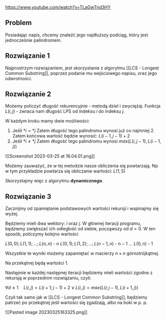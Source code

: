 https://www.youtube.com/watch?v=TLaGwTnd3HY

## Problem

Posiadając napis, chcemy znaleźć jego najdłuższy podciąg, który jest jednocześnie palindromem.

## Rozwiązanie 1

Najprostrzym rozwiązaniem, jest skorzystanie z algorytmu [[LCS - Longest Common Substring]], poprzez podanie mu wejściowego napisu, oraz jego odwrotności.

## Rozwiązanie 2

Możemy policzyć długość rekurencyjnie - metodą dziel i zwyciężaj. Funkcja $L(i,j)$ - zwraca nam długość LPS od indeksu $i$ do indeksu $j$.

W każdym kroku mamy dwie możliwości:
1. Jeśli $*i = *j$
   Zatem długość tego palindromu wynosi już co najmniej $2$. Zatem końcowa wartość będzie wynosić: $L(i-1,j-1)+2$
2. Jeśli $*i \neq *j$
   Zatem długość tego palindromu wynosi $max(L(i,j-1), L(i-1, j))$


![[Screenshot 2023-03-25 at 16.04.01.png]]

Możemy zauważyć, że w tej metodzie nasze obliczenia się powtarzają. Np w tym przykładzie powtarza się obliczanie wartości: $L(1, 5)$

Skorzystajmy więc z algorytmu **dynamicznego**.

## Rozwiązanie 3

Zacznijmy od zpamiętanie podstawowych wartości rekursji i wspinajmy się wyżej.

Będziemy mieli dwa wektory: $i$ oraz $j$. W głównej iteracji programu, będziemy zwiększać ich odległość od siebie, począwszy od $d = 0$. W ten sposób, policzymy kolejno wartości 

$L(0,0);L(1,1);...;L(n,n)$ - $n$
$L(0,1);L(1,2);...;L(n-1,n)$ - $n-1$
...
$L(0,n)$ - $1$

Wszystkie te wyniki możemy zapamiętać w macierzy $n \times n$ górnotrójkątnej.

Na przekątnej będą wartości $1$.

Następnie w każdej następnej iteracji będziemy mieli wartości zgodne z rekursją w poprzednim rozwiązaniu, czyli:

$\forall d \ge 1 \quad L(i,j) = L(i+1;j-1)+2 \lor L(i,j)=max(L(i;j-1), L(i+1,j))$

Czyli tak samo jak w [[LCS - Longest Common Substring]], będziemy patrzeć po przekątnej jeśli wartości się zgadzają, albo na boki w p. p.

![[Pasted image 20230325163325.png]]